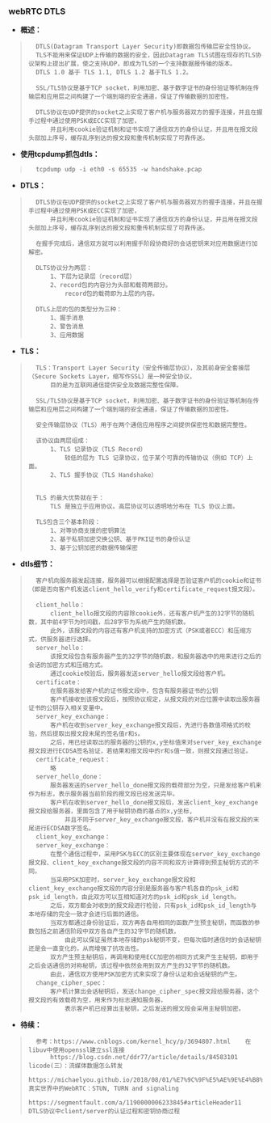 ### webRTC DTLS
- **概述：**
>       DTLS(Datagram Transport Layer Security)即数据包传输层安全性协议。
>       TLS不能用来保证UDP上传输的数据的安全，因此Datagram TLS试图在现存的TLS协议架构上提出扩展，使之支持UDP，即成为TLS的一个支持数据报传输的版本。
>       DTLS 1.0 基于 TLS 1.1, DTLS 1.2 基于TLS 1.2。
>
>       SSL/TLS协议是基于TCP socket，利用加密、基于数字证书的身份验证等机制在传输层和应用层之间构建了一个端到端的安全通道，保证了传输数据的加密性。
>
>       DTLS协议在UDP提供的socket之上实现了客户机与服务器双方的握手连接，并且在握手过程中通过使用PSK或ECC实现了加密，
>           并且利用cookie验证机制和证书实现了通信双方的身份认证，并且用在报文段头部加上序号，缓存乱序到达的报文段和重传机制实现了可靠传送。
>

- **使用tcpdump抓包dtls：**
>       tcpdump udp -i eth0 -s 65535 -w handshake.pcap
>

- **DTLS：**
>       DTLS协议在UDP提供的socket之上实现了客户机与服务器双方的握手连接，并且在握手过程中通过使用PSK或ECC实现了加密，
>           并且利用cookie验证机制和证书实现了通信双方的身份认证，并且用在报文段头部加上序号，缓存乱序到达的报文段和重传机制实现了可靠传送。
>
>       在握手完成后，通信双方就可以利用握手阶段协商好的会话密钥来对应用数据进行加解密。
>
>       DLTS协议分为两层：
>           1、下层为记录层（record层）
>           2、record包的内容分为头部和载荷两部分。
>               record包的载荷即为上层的内容。
>
>       DTLS上层的包的类型分为三种：
>           1、握手消息
>           2、警告消息
>           3、应用数据
>

- **TLS：**
>       TLS：Transport Layer Security（安全传输层协议），及其前身安全套接层（Secure Sockets Layer，缩写作SSL）是一种安全协议，
>           目的是为互联网通信提供安全及数据完整性保障。
>
>       SSL/TLS协议是基于TCP socket，利用加密、基于数字证书的身份验证等机制在传输层和应用层之间构建了一个端到端的安全通道，保证了传输数据的加密性。
>
>       安全传输层协议（TLS）用于在两个通信应用程序之间提供保密性和数据完整性。
>
>       该协议由两层组成：
>           1、TLS 记录协议（TLS Record）
>               较低的层为 TLS 记录协议，位于某个可靠的传输协议（例如 TCP）上面。
>           2、TLS 握手协议（TLS Handshake）
>
>
>       TLS 的最大优势就在于：
>           TLS 是独立于应用协议。高层协议可以透明地分布在 TLS 协议上面。
>
>       TLS包含三个基本阶段：
>           1、对等协商支援的密钥算法
>           2、基于私钥加密交换公钥、基于PKI证书的身份认证
>           3、基于公钥加密的数据传输保密
>

- **dtls细节：**
>       客户机向服务器发起连接，服务器可以根据配置选择是否验证客户机的cookie和证书（即是否向客户机发送client_hello_verify和certificate_request报文段）。
>
>       client_hello：
>           client_hello报文段的内容除cookie外，还有客户机产生的32字节的随机数，其中前4字节为时间戳，后28字节为系统产生的随机数。
>           此外，该报文段的内容还有客户机支持的加密方式（PSK或者ECC）和压缩方式，供服务器进行选择。
>       server_hello：
>           该报文段包含有服务器产生的32字节的随机数，和服务器选中的用来进行之后的会话的加密方式和压缩方式。
>           通过cookie校验后，服务器发送server_hello报文段给客户机。
>       certificate：
>           在服务器发给客户机的证书报文段中，包含有服务器证书的公钥
>           客户机接收到该报文段后，按照协议规定，从报文段的对应位置中读取出服务器证书的公钥存入相关变量中。
>       server_key_exchange：
>           客户机在收到server_key_exchange报文段后，先进行各数值项格式的校验，然后提取出报文段末尾的签名值r和s。
>           之后，用已经读取出的服务器的公钥的x,y坐标值来对server_key_exchange报文段进行ECDSA签名验证，若结果和报文段中的r和s值一致，则报文段通过验证。
>       certificate_request：
>           略
>       server_hello_done：
>           服务器发送的server_hello_done报文段的载荷部分为空，只是发给客户机来作为标志，表示服务器当前阶段的报文段已经发送完毕。
>           客户机在收到server_hello_done报文段后，发送client_key_exchange报文段给服务器，里面包含了用于秘钥协商的基点的x,y坐标,
>               并且不同于server_key_exchange报文段，客户机并没有在报文段的末尾进行ECDSA数字签名。
>       client_key_exchange：
>       server_key_exchange：
>           在整个通信过程中，采用PSK与ECC的区别主要体现在server_key_exchange报文段、client_key_exchange报文段的内容不同和双方计算得到预主秘钥方式的不同。
>           当采用PSK加密时，server_key_exchange报文段和client_key_exchange报文段的内容分别是服务器与客户机各自的psk_id和psk_id_length，由此双方可以互相知道对方的psk_id和psk_id_length。
>           之后，双方都会对收到的报文段进行检验，只有psk_id和psk_id_length与本地存储的完全一致才会进行后面的通信。
>           当双方都通过身份验证后，双方再各自用相同的函数产生预主秘钥，而函数的参数包括之前通信阶段中双方各自产生的32字节的随机数，
>               由此可以保证虽然本地存储的psk秘钥不变，但每次临时通信时的会话秘钥还是会一直变化的，从而增强了抗攻击性。
>           双方产生预主秘钥后，再调用和使用ECC加密的相同方式来产生主秘钥，即用于之后会话通信的对称秘钥，该过程中依然会用到双方产生的32字节的随机数。
>           由此，通信双方使用PSK加密方式来实现了身份认证和会话秘钥的产生。
>       change_cipher_spec：
>           客户机计算出会话秘钥后，发送change_cipher_spec报文段给服务器，这个报文段的有效载荷为空，用来作为标志通知服务器，
>               表示客户机已经算出主秘钥，之后发送的报文段会采用主秘钥加密。
>
>
>
>
>
>
>
>
>
>

- **待续：**
>       参考：https://www.cnblogs.com/kernel_hcy/p/3694807.html    在libuv中使用openssl建立ssl连接
>           https://blog.csdn.net/ddr77/article/details/84583101    licode(三）：流媒体数据怎么转发
>           https://michaelyou.github.io/2018/08/01/%E7%9C%9F%E5%AE%9E%E4%B8%96%E7%95%8C%E4%B8%AD%E7%9A%84WebRTC/   真实世界中的WebRTC：STUN, TURN and signaling
>           https://segmentfault.com/a/1190000006233845#articleHeader11     DTLS协议中client/server的认证过程和密钥协商过程
>
>
>
>
>
>
>
>
>
>
>
>
>
>

